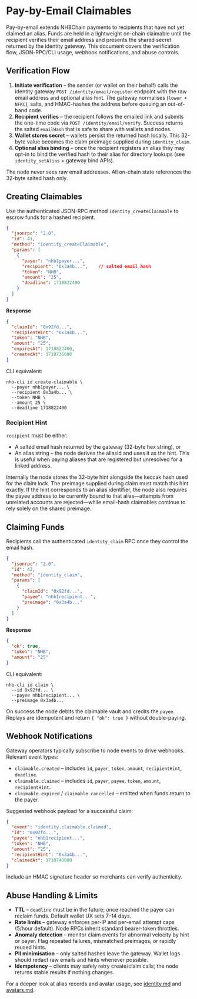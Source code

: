 # Pay-by-Email Claimables

Pay-by-email extends NHBChain payments to recipients that have not yet claimed an alias. Funds are held in a lightweight on-chain claimable until the recipient verifies their email address and presents the shared secret returned by the identity gateway. This document covers the verification flow, JSON-RPC/CLI usage, webhook notifications, and abuse controls.

## Verification Flow

1. **Initiate verification** – the sender (or wallet on their behalf) calls the identity gateway `POST /identity/email/register` endpoint with the raw email address and optional alias hint. The gateway normalises (`lower + NFKC`), salts, and HMAC-hashes the address before queuing an out-of-band code.
2. **Recipient verifies** – the recipient follows the emailed link and submits the one-time code via `POST /identity/email/verify`. Success returns the salted `emailHash` that is safe to share with wallets and nodes.
3. **Wallet stores secret** – wallets persist the returned hash locally. This 32-byte value becomes the claim preimage supplied during `identity_claim`.
4. **Optional alias binding** – once the recipient registers an alias they may opt-in to bind the verified hash to their alias for directory lookups (see `identity_setAlias` + gateway bind APIs).

The node never sees raw email addresses. All on-chain state references the 32-byte salted hash only.

## Creating Claimables

Use the authenticated JSON-RPC method `identity_createClaimable` to escrow funds for a hashed recipient.

```json
{
  "jsonrpc": "2.0",
  "id": 41,
  "method": "identity_createClaimable",
  "params": [
    {
      "payer": "nhb1payer...",
      "recipient": "0x3a4b...",    // salted email hash
      "token": "NHB",
      "amount": "25",
      "deadline": 1718822400
    }
  ]
}
```

**Response**

```json
{
  "claimId": "0x92fd...",
  "recipientHint": "0x3a4b...",
  "token": "NHB",
  "amount": "25",
  "expiresAt": 1718822400,
  "createdAt": 1718736000
}
```

CLI equivalent:

```
nhb-cli id create-claimable \
  --payer nhb1payer... \
  --recipient 0x3a4b... \
  --token NHB \
  --amount 25 \
  --deadline 1718822400
```

### Recipient Hint

`recipient` must be either:

* A salted email hash returned by the gateway (32-byte hex string), or
* An alias string – the node derives the aliasId and uses it as the hint. This is useful when paying aliases that are registered but unresolved for a linked address.

Internally the node stores the 32-byte hint alongside the keccak hash used for the claim lock. The preimage supplied during claim must match this hint exactly. If the hint corresponds to an alias identifier, the node also requires the payee address to be currently bound to that alias—attempts from unrelated accounts are rejected—while email-hash claimables continue to rely solely on the shared preimage.

## Claiming Funds

Recipients call the authenticated `identity_claim` RPC once they control the email hash.

```json
{
  "jsonrpc": "2.0",
  "id": 42,
  "method": "identity_claim",
  "params": [
    {
      "claimId": "0x92fd...",
      "payee": "nhb1recipient...",
      "preimage": "0x3a4b..."
    }
  ]
}
```

**Response**

```json
{
  "ok": true,
  "token": "NHB",
  "amount": "25"
}
```

CLI equivalent:

```
nhb-cli id claim \
  --id 0x92fd... \
  --payee nhb1recipient... \
  --preimage 0x3a4b...
```

On success the node debits the claimable vault and credits the `payee`. Replays are idempotent and return `{ "ok": true }` without double-paying.

## Webhook Notifications

Gateway operators typically subscribe to node events to drive webhooks. Relevant event types:

* `claimable.created` – includes `id`, `payer`, `token`, `amount`, `recipientHint`, `deadline`.
* `claimable.claimed` – includes `id`, `payer`, `payee`, `token`, `amount`, `recipientHint`.
* `claimable.expired` / `claimable.cancelled` – emitted when funds return to the payer.

Suggested webhook payload for a successful claim:

```json
{
  "event": "identity.claimable.claimed",
  "id": "0x92fd...",
  "payee": "nhb1recipient...",
  "token": "NHB",
  "amount": "25",
  "recipientHint": "0x3a4b...",
  "claimedAt": 1718740000
}
```

Include an HMAC signature header so merchants can verify authenticity.

## Abuse Handling & Limits

* **TTL** – `deadline` must be in the future; once reached the payer can reclaim funds. Default wallet UX sets 7–14 days.
* **Rate limits** – gateway enforces per-IP and per-email attempt caps (5/hour default). Node RPCs inherit standard bearer-token throttles.
* **Anomaly detection** – monitor claim events for abnormal velocity by hint or payer. Flag repeated failures, mismatched preimages, or rapidly reused hints.
* **PII minimisation** – only salted hashes leave the gateway. Wallet logs should redact raw emails and hints whenever possible.
* **Idempotency** – clients may safely retry create/claim calls; the node returns stable results if nothing changes.

For a deeper look at alias records and avatar usage, see [identity.md](./identity.md) and [avatars.md](./avatars.md).
